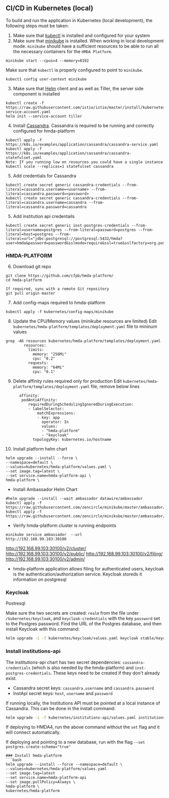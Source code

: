 ## CI/CD in Kubernetes (local)

To build and run the application in Kubernetes (local development), the following steps must be taken:

1. Make sure that [kubectl](https://kubernetes.io/docs/tasks/tools/install-kubectl/) is installed and configured for your system
2. Make sure that [minikube](https://kubernetes.io/docs/tasks/tools/install-minikube/) is installed. When working in local development mode. `minikube` should have a sufficient resources to be able to run all the necessary containers for the `HMDA Platform`.
```
minikube start --cpus=4 --memory=8192
```
Make sure that `kubectl` is properly configured to point to `minikube`.  
```
kubect1 config user-context minikube
```   
3. Make sure that [Helm](https://helm.sh/) client and as well as Tiller, the server side component is installed
```
kubectl create -f https://raw.githubusercontent.com/istio/istio/master/install/kubernetes/helm/helm-service-account.yaml
helm init --service-account tiller
```
4. Install [Cassandra](https://kubernetes.io/docs/tutorials/stateful-application/cassandra/). Cassandra is required to be running and correctly configured for hmda-platform
```
kubectl apply -f https://k8s.io/examples/application/cassandra/cassandra-service.yaml
kubectl apply -f https://k8s.io/examples/application/cassandra/cassandra-statefulset.yaml
Note: If you running low on resources you could have a single instance
kubectl scale --replicas=1 statefulset cassandra
```
5. Add credentials for Cassandra

```shell
kubectl create secret generic cassandra-credentials --from-literal=cassandra.username=<username> --from-literal=cassandra.password=<password>
kubectl create secret generic cassandra-credentials --from-literal=cassandra.username=cassandra --from-literal=cassandra.password=cassandra
```
5. Add institution api credentails
```
kubectl create secret generic inst-postgres-credentials --from-literal=username=postgres --from-literal=password=postgres --from-literal=host=postgres --from-literal=url="jdbc:postgresql://postgresql:5432/hmda?user=hmda&password=password&sslmode=require&ssl=true&sslfactory=org.postgresql.ssl.NonValidatingFactory"
```
### HMDA-PLATFORM
6. Download git repo
```
git clone https://github.com/cfpb/hmda-platform/
cd hmda-platform

If required, sync with a remote Git repository
git pull origin master
```
7. Add config-maps required to hmda-platform 
```
kubectl apply -f kubernetes/config-maps/minikube
```
8. Update the CPU/Memory values (minikube resources are limited)
Edit `kubernetes/hmda-platform/templates/deployment.yaml` file to mininum values
```
grep -A6 resources kubernetes/hmda-platform/templates/deployment.yaml 
        resources:
          limits:
            memory: "256Mi"
            cpu: "0.2"
          requests:
            memory: "64Mi"
            cpu: "0.1"
```
9. Delete affinity rules required only for production
Edit `kubernetes/hmda-platform/templates/deployment.yaml` file, remove below lines
```
      affinity:
       podAntiAffinity:
          requiredDuringSchedulingIgnoredDuringExecution:
          - labelSelector:
              matchExpressions:
              - key: app
                operator: In
                values:
                - "hmda-platform"
                - "keycloak"
            topologyKey: kubernetes.io/hostname
```
10. Install platform helm chart
```
helm upgrade --install --force \
--namespace=default \
--values=kubernetes/hmda-platform/values.yaml \
--set image.tag=latest \
--set service.name=hmda-platform-api \
hmda-platform \
```
* Install Ambassador Helm Chart
```
#helm upgrade --install --wait ambassador datawire/ambassador
kubectl apply -f https://raw.githubusercontent.com/zencircle/minikube/master/ambassador/deployment.yaml 
kubectl apply -f https://raw.githubusercontent.com/zencircle/minikube/master/ambassador/service.yaml
```
* Verify hmda-platform cluster is running endpoints 
```
minikube service ambassador  --url
http://192.168.99.103:30100
```
http://192.168.99.103:30100/v2/cluster/
http://192.168.99.103:30100/v2/public/
http://192.168.99.103:30100/v2/filing/
http://192.168.99.103:30100/v2/admin/

* hmda-platform application allows filing for authenticated users, keycloak is the authentication/authorization service. Keycloak storeds it information on postgresql 
### Keycloak

Postresql

Make sure the two secrets are created: `realm` from the file under `/kubernetes/keycloak`, and `keycloak-credentials`
with the key `password` set to the Postgres password.  Find the URL of the Postgres database, and then install Keycloak with 
this command:

```bash
helm upgrade -i -f kubernetes/keycloak/values.yaml keycloak stable/keycloak --set keycloak.persistence.dbHost="<db URL>"
```

### Install institutions-api

The institutions-api chart has two secret dependencies: `cassandra-credentials` (which is also needed by the hmda-platform)
and `inst-postgres-credentials`.  These keys need to be created if they don't already exist.  
* Cassandra secret keys: `cassandra.username` and `cassandra.password` 
* InstApi secret keys: `host`, `username` and `password`

If running locally, the Institutions API must be pointed at a local instance of Cassandra.  This can be done in the install command:
```bash
helm upgrade -i -f kubernetes/institutions-api/values.yaml institutions-api ./kubernetes/institutions-api/ --set cassandra.hosts="<Docker IP>"
```
If deploying to HMDA4, run the above command without the `set` flag and it will connect automatically.

If deploying and pointing to a new database, run with the flag `--set postgres.create-schema="true"`


```
### Install hmda-platform
```bash
helm upgrade --install --force --namespace=default \
--values=kubernetes/hmda-platform/values.yaml 
--set image.tag=latest 
--set service.name=hmda-platform-api 
--set image.pullPolicy=Always \
hmda-platform \
kubernetes/hmda-platform
```

